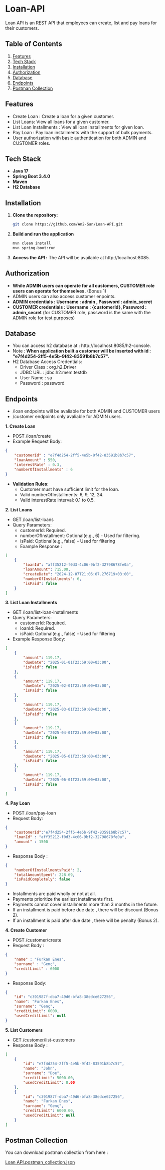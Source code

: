 # Loan-API
Loan API is an REST API that employees can create, list and pay loans for their customers.

## Table of Contents
1. [Features](#features)
2. [Tech Stack](#tech-stack)
3. [Installation](#installation)
4. [Authorization](#authorization)
5. [Database](#database)
6. [Endpoints](#endpoints)
7. [Postman Collection](#postman-collection)

## Features
- Create Loan : Create a loan for a given customer.
- List Loans: View all loans for a given customer.
- List Loan Installments : View all loan installments for given loan.
- Pay Loan : Pay loan installments with the support of bulk payments.
- User authorization with basic authentication for both ADMIN and CUSTOMER roles.

## Tech Stack
- **Java 17**
- **Spring Boot 3.4.0**
- **Maven**
- **H2 Database**

## Installation
1. **Clone the repository:**
   ```bash
   git clone https://github.com/An2-San/Loan-API.git
   ```
2. **Build and run the application**
   ```bash
   mvn clean install
   mvn spring-boot:run
   ```
3. **Access the API :**
   The API will be available at http://localhost:8085.

## Authorization
- **While ADMIN users can operate for all customers, CUSTOMER role users can operate for themselves.** (Bonus 1)
- ADMIN users can also access customer enpoints. 
- **ADMIN credentials : Username : admin , Password : admin_secret**
- **CUSTOMER credentials : Username : {customerId}, Password : admin_secret** (for CUSTOMER role, password is the same with the ADMIN role for test purposes)

## Database
- You can access h2 database at : http://localhost:8085/h2-console.
- Note : **When application built a customer will be inserted with id : "e7f4d254-2ff5-4e5b-9f42-83591b8b7c57".**
- H2 Database Access Credentials:
  - Driver Class : org.h2.Driver
  - JDBC URL : jdbc:h2:mem:testdb
  - User Name : sa
  - Password : password


## Endpoints
- /loan endpoints will be avaliable for both ADMIN and CUSTOMER users
- /customer endpoints only avaliable for ADMIN users.
  
**1. Create Loan**
  - POST /loan/create
  - Example Request Body: 
```json
{
    "customerId" : "e7f4d254-2ff5-4e5b-9f42-83591b8b7c57",
    "loanAmount" : 550,
    "interestRate" : 0.3,
    "numberOfInstallments" : 6
}
```
- **Validation Rules:**
  - Customer must have sufficient limit for the loan.
  - Valid numberOfInstallments: 6, 9, 12, 24.
  - Valid interestRate interval: 0.1 to 0.5.
 
  
**2. List Loans**
- GET /loan/list-loans
- Query Parameters:
    - customerId: Required.
    - numberOfInstallment: Optional(e.g., 6) - Used for filtering.
    - isPaid: Optional(e.g., false) - Used for filtering
  - Example Response :
```json
[
    {
        "loanId": "aff35212-f0d3-4c06-9bf2-32798678fe0a",
        "loanAmount": 715.00,
        "createDate": "2024-12-07T21:06:07.276719+03:00",
        "numberOfInstallments": 6,
        "isPaid": false
    }
]
```
 
**3. List Loan Installments**
- GET /loan/list-loan-installments
- Query Parameters:
    - customerId: Required.
    - loanId: Required.
    - isPaid: Optional(e.g., false) - Used for filtering
- Example Response Body:
```json
[
    {
        "amount": 119.17,
        "dueDate": "2025-01-01T23:59:00+03:00",
        "isPaid": false
    },
    {
        "amount": 119.17,
        "dueDate": "2025-02-01T23:59:00+03:00",
        "isPaid": false
    },
    {
        "amount": 119.17,
        "dueDate": "2025-03-01T23:59:00+03:00",
        "isPaid": false
    },
    {
        "amount": 119.17,
        "dueDate": "2025-04-01T23:59:00+03:00",
        "isPaid": false
    },
    {
        "amount": 119.17,
        "dueDate": "2025-05-01T23:59:00+03:00",
        "isPaid": false
    },
    {
        "amount": 119.17,
        "dueDate": "2025-06-01T23:59:00+03:00",
        "isPaid": false
    }
]
```
 
**4. Pay Loan**
  - POST /loan/pay-loan
  - Request Body: 
```json
{
    "customerId":"e7f4d254-2ff5-4e5b-9f42-83591b8b7c57",
    "loanId" : "aff35212-f0d3-4c06-9bf2-32798678fe0a",
    "amount" : 1500
}
```
   - Response Body :
```json
{
    "numberOfInstallmentsPaid": 2,
    "totalAmountSpent": 228.69,
    "isPaidCompletely": false
}
```
   - Installments are paid wholly or not at all.
   - Payments prioritize the earliest installments first.
   - Payments cannot cover installments more than 3 months in the future.
   - If an installment is paid before due date , there will be discount (Bonus 2).
   - If an installment is paid after due date , there will be penalty (Bonus 2).

**4. Create Customer**
   - POST /customer/create
   - Request Body :
```json
{
    "name" : "Furkan Enes",
    "surname" : "Genç",
    "creditLimit" : 6000
}
```
   - Response Body:
```json
{
    "id": "c391987f-dba7-49d6-bfa8-38edce627256",
    "name": "Furkan Enes",
    "surname": "Genç",
    "creditLimit": 6000,
    "usedCreditLimit": null
}
```
**5. List Customers**
   - GET /customer/list-customers
   - Response Body :
```json
[
    {
        "id": "e7f4d254-2ff5-4e5b-9f42-83591b8b7c57",
        "name": "John",
        "surname": "Doe",
        "creditLimit": 5000.00,
        "usedCreditLimit": 0.00
    },
    {
        "id": "c391987f-dba7-49d6-bfa8-38edce627256",
        "name": "Furkan Enes",
        "surname": "Genç",
        "creditLimit": 6000.00,
        "usedCreditLimit": null
    }
]
```

## Postman Collection

You can download postman collection from here : 

[Loan API.postman_collection.json](https://github.com/user-attachments/files/18049496/Loan.API.postman_collection.json)
